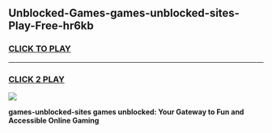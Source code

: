
## Unblocked-Games-games-unblocked-sites-Play-Free-hr6kb
<h3>
<a href="https://premium76.site?title=games-unblocked-sites&ref=21A">CLICK TO PLAY</a></h3>
<hr>

<h3>
<a href="https://premium76.site?title=games-unblocked-sites&ref=21A">CLICK 2 PLAY</a>
  
</h3>

<a href="https://premium76.site?title=games-unblocked-sites&ref=21A"><img src="https://clearcache.store/games.png"></a>


**games-unblocked-sites games unblocked: Your Gateway to Fun and Accessible Online Gaming**
